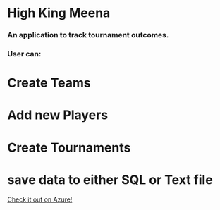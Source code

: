 # High King Meena
### An application to track tournament outcomes.
### User can:
  # Create Teams
  # Add new Players
  # Create Tournaments
  # save data to either SQL or Text file

[Check it out on Azure!](https://www.instagram.com/easyeigo/) 


